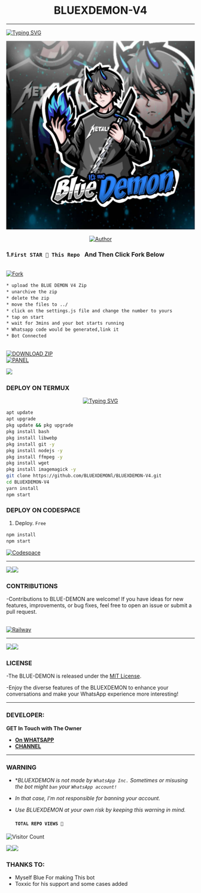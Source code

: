 <h1 align="center"> BLUEXDEMON-V4</h1>
<p align="center">  
  
***
  
<a href="https://git.io/typing-svg"><img src="https://readme-typing-svg.demolab.com?font=Black+Ops+One&size=50&pause=1000&color=1BAFBAFF&center=true&width=910&height=100&lines=THANKS FOR CHOOSING ;BLUEX+DEMON;MULTI+DEVICE+WHATSAPP+BOT;CREATED+BY+BLUE+DEMON;RELEASED+27.11.24" alt="Typing SVG" /></a>
  </p>
    <a href="https://github.com/BLUEXDEMONl/BLUEXDEMON-V4.git"><img src="https://raw.githubusercontent.com/Bolaolat/BLUE-DEMON-V2/refs/heads/main/bluex.jpg" alt="IMG-20240906-154743-430" border="0"></a>
<p align="center">
<pBLUEXDEMON-V4 align="center">
<a href="https://github.com/BLUEXDEMONl/BLUEXDEMON-V4.git"><img title="Author" src="https://img.shields.io/badge/BLUE DEMON-black?style=for-the-badge&logo=github"></a>
<p align="center">


### 1.`First STAR 🌟 This Repo ` And Then Click Fork Below
<br>
    <a href='https://github.com/BLUEXDEMONl/BLUEXDEMON-V4/fork' target="_blank"><img alt='Fork' src='https://img.shields.io/badge/-Fork-blue?style=for-the-badge&logo=Github&logoColor=white'/></a>
 
  ```bash
  * upload the BLUE DEMON V4 Zip
  * unarchive the zip
  * delete the zip 
  * move the files to ../
* click on the settings.js file and change the number to yours
* tap on start
* wait for 3mins and your bot starts running
* Whatsapp code would be generated,link it
* Bot Connected
```
<br>
    <a href='https://github.com/BLUEXDEMONl/BLUEXDEMON-V4/archive/refs/heads/master.zip' target="_blank"><img alt='DOWNLOAD ZIP' src='https://img.shields.io/badge/-Download Zip File-red?style=for-the-badge&logo=google&logoColor=white'/></a>
 <br>
    <a href='https://bot-hosting.net/?aff=1249249036259823733' target="_blank"><img alt='PANEL' src='https://img.shields.io/badge/-Deploy On Panel-green?style=for-the-badge&logo=WhatsApp&logoColor=white'/></a>
<br>


<a><img src='https://i.imgur.com/LyHic3i.gif'/></a>
### DEPLOY ON TERMUX
<p align="center">
  <a href="https://git.io/typing-svg"><img src="https://readme-typing-svg.demolab.com?font=EB+Garamond&weight=800&size=28&duration=4000&pause=1000&random=false&width=435&lines=+ FOR TERMUX DEPLOYMENT ⟱" alt="Typing SVG" /></a>

```bash
apt update
apt upgrade
pkg update && pkg upgrade
pkg install bash
pkg install libwebp
pkg install git -y
pkg install nodejs -y 
pkg install ffmpeg -y 
pkg install wget
pkg install imagemagick -y
git clone https://github.com/BLUEXDEMONl/BLUEXDEMON-V4.git
cd BLUEXDEMON-V4
yarn install
npm start
```
 
    
### DEPLOY ON CODESPACE 
1. Deploy. `Free`
```bash
npm install
npm start
```
   <a href='https://github.com/codespaces' target="_blank"><img alt='Codespace' src='https://img.shields.io/badge/-Deploy-green?style=for-the-badge&logo=codespace&logoColor=white'/></a>

***

<a><img src='https://i.imgur.com/LyHic3i.gif'/></a><a><img src='https://i.imgur.com/LyHic3i.gif'/></a>    

### CONTRIBUTIONS 
-Contributions to BLUE-DEMON are welcome! If you have ideas for new features, improvements, or bug fixes, feel free to open an issue or submit a pull request.

<br>
    <a href='https://github.com/BLUEXDEMONl/BLUEXDEMON-V4/issues/new' target="_blank"><img alt='Railway' src='https://img.shields.io/badge/-REPORT ISSUE-red?style=for-the-badge&logo=railway&logoColor=white'/></a>


***
<a><img src='https://i.imgur.com/LyHic3i.gif'/></a><a><img src='https://i.imgur.com/LyHic3i.gif'/></a>    

### LICENSE 
-The BLUE-DEMON is released under the [MIT License](https://opensource.org/licenses/MIT).

-Enjoy the diverse features of the BLUEXDEMON  to enhance your conversations and make your WhatsApp experience more interesting!

***
### DEVELOPER:
**GET In Touch with The Owner**
- [**On WHATSAPP**](https://wa.me/256740761661)
- [**CHANNEL**](https://wa.me/256740761661) 
***
### WARNING

- **BLUEXDEMON is not made by `WhatsApp Inc.` Sometimes or misusing the bot might `ban` your `WhatsApp account!`*
- *In that case, I'm not responsible for banning your account.*
- *Use BLUEXDEMON at your own risk by keeping this warning in mind.*
  
  #### ```TOTAL REPO VIEWS 🧚```
![Visitor Count](https://profile-counter.glitch.me/Riasgv2/count.svg)

<a><img src='https://i.imgur.com/LyHic3i.gif'/></a><a><img src='https://i.imgur.com/LyHic3i.gif'/></a>

### THANKS TO:

- Myself Blue For making This bot
- Toxxic for his support and some cases added 
